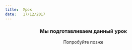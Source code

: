 ```yaml
---
title:  Урок
date:   17/12/2017
---
```


### <center>Мы подготавливаем данный урок</center>
<center>Попробуйте позже</center>